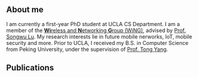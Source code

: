 ## About me


I am currently a first-year PhD student at UCLA CS Department. I am a member of the [**Wi**reless and **N**etworking **G**roup (WiNG)](http://metro.cs.ucla.edu), advised by [Prof. Songwu Lu](http://web.cs.ucla.edu/~slu/). My research interests lie in future mobile nerworks, IoT, mobile security and more. Prior to UCLA, I received my B.S. in Computer Science from Peking University, under the supervision of [Prof. Tong Yang](http://net.pku.edu.cn/~yangtong/).


## Publications
